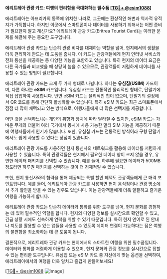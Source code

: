 **에리트레아 관광 카드: 여행의 편리함을 극대화하는 필수품 [[TG💪+ @esim1088](https://t.me/s/esim1088)]**

에리트레아는 아프리카의 동쪽에 위치한 나라로, 그곳에는 환상적인 해변과 역사적 유적지가 가득합니다. 하지만 이곳에서 스마트폰이나 데이터를 사용하기 위해서는 어떤 준비가 필요한지 알고 계신가요? 에리트레아 관광 카드(Eritrea Tourist Card)는 이러한 문제를 해결해 주는 중요한 도구입니다.

에리트레아 관광 카드는 단순히 관광 비자를 대체하는 역할을 넘어, 현지에서의 생활을 더욱 편리하게 만드는 데 도움을 줍니다. 이 카드는 관광객들에게 현지 인터넷 서비스와 전화 통신을 제공하는 등 다양한 기능을 포함하고 있습니다. 특히 현지의 데이터 요금은 다른 국가들과 비교했을 때 상당히 높을 수 있으므로, 관광객들이 저렴하게 데이터를 사용할 수 있는 방법이 필요합니다.

에리트레아 관광 카드는 크게 두 가지 형태로 나뉩니다. 하나는 **유심칩(USIM)** 카드이며, 다른 하나는 **eSIM** 카드입니다. 유심칩 카드는 전통적인 물리적인 형태로, 단말기에 직접 삽입하여 사용합니다. 반면 eSIM 카드는 물리적인 칩이 없으며, 단말기의 설정에서 QR 코드를 통해 간단히 활성화할 수 있습니다. 특히 eSIM 카드는 최근 스마트폰에서 점점 더 많이 채택되고 있는 방식으로, 여행자들에게 더 많은 선택지를 제공합니다.

어떤 것을 선택하느냐는 개인의 취향과 장치에 따라 달라질 수 있지만, eSIM 카드는 가벼운 무게와 더불어 여러 국가에서 동시에 사용 가능한 멀티 SIM 기능을 제공하기 때문에 여행자들에게 인기가 많습니다. 또한, 유심칩 카드는 전통적인 방식이라 구형 단말기에서도 쉽게 사용할 수 있다는 장점이 있습니다.

에리트레아 관광 카드를 사용하면 현지 통신사의 네트워크를 활용해 데이터를 저렴하게 사용할 수 있습니다. 특히 관광객들은 현지에서 필요한 데이터 양이 크지 않을 경우, 유연한 데이터 패키지를 선택할 수 있습니다. 예를 들어, 하루에 필요한 데이터가 500MB 정도라면 하루권 패키지를 선택하는 것이 더 경제적일 수 있습니다.

또한, 현지 통신사와의 협력을 통해 제공되는 특별 할인 혜택도 관광객들에게 큰 매력 포인트입니다. 예를 들어, 에리트레아 관광 카드를 사용하면 현지 음식점이나 관광 명소에서 추가 할인을 받을 수 있는 경우도 있습니다. 이는 관광객들에게 더욱 알뜰하고 즐거운 여행을 가능하게 합니다.

에리트레아 관광 카드는 단순히 데이터와 통화를 위한 도구를 넘어, 현지 문화를 경험하는 데 있어 필수적인 역할을 합니다. 현지의 다양한 정보를 실시간으로 확인할 수 있고, 긴급 상황 시에도 신속하게 연락을 취할 수 있기 때문입니다. 특히 현지 언어로 된 안내나 지도를 활용할 수 있는 앱들을 사용할 수 있도록 데이터 연결이 가능하다는 점은 여행의 불편함을 최소화하는 데 큰 도움이 됩니다.

결론적으로, 에리트레아 관광 카드는 현지에서의 스마트한 여행을 위한 필수품입니다. 데이터와 통화를 저렴하게 이용할 수 있으며, 현지 문화와 관광 정보를 실시간으로 접할 수 있는 편리한 도구입니다. 유심칩 또는 eSIM 카드 중 자신에게 맞는 옵션을 선택하여, 에리트레아에서의 여행을 더욱 알차고 즐겁게 만들어보세요!

[[TG💪+ @esim1088](https://t.me/s/esim1088) ![Image](https://i.postimg.cc/Y0z9fWf4/image.png)]